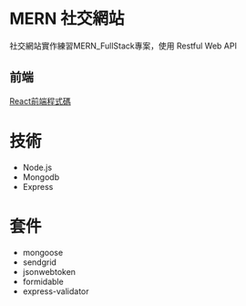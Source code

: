 # MERN 社交網站
社交網站實作練習MERN_FullStack專案，使用 Restful Web API

## 前端
[React前端程式碼](https://github.com/Hankscr459/social_network_frontend)

# 技術
* Node.js
* Mongodb
* Express

# 套件
* mongoose
* sendgrid
* jsonwebtoken
* formidable
* express-validator
